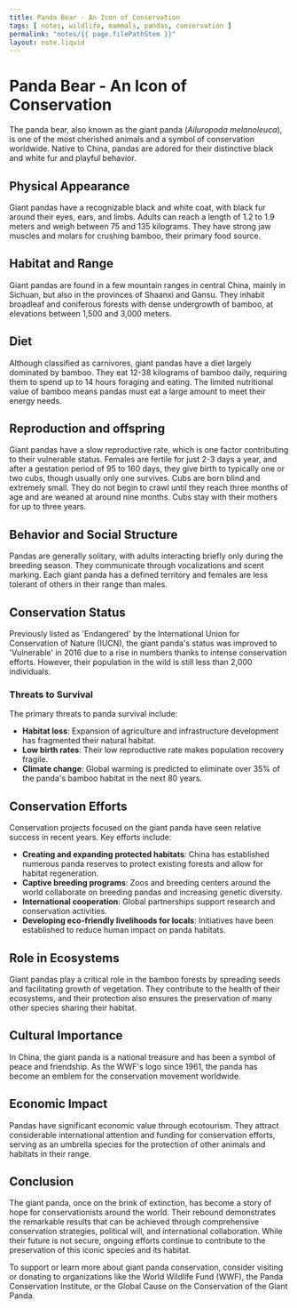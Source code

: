 ```yaml
---
title: Panda Bear - An Icon of Conservation
tags: [ notes, wildlife, mammals, pandas, conservation ]
permalink: "notes/{{ page.filePathStem }}"
layout: note.liquid
---
```


# Panda Bear - An Icon of Conservation

The panda bear, also known as the giant panda (*Ailuropoda melanoleuca*), is one of the most cherished animals and a symbol of conservation worldwide. Native to China, pandas are adored for their distinctive black and white fur and playful behavior.

## Physical Appearance

Giant pandas have a recognizable black and white coat, with black fur around their eyes, ears, and limbs. Adults can reach a length of 1.2 to 1.9 meters and weigh between 75 and 135 kilograms. They have strong jaw muscles and molars for crushing bamboo, their primary food source.

## Habitat and Range

Giant pandas are found in a few mountain ranges in central China, mainly in Sichuan, but also in the provinces of Shaanxi and Gansu. They inhabit broadleaf and coniferous forests with dense undergrowth of bamboo, at elevations between 1,500 and 3,000 meters.

## Diet

Although classified as carnivores, giant pandas have a diet largely dominated by bamboo. They eat 12-38 kilograms of bamboo daily, requiring them to spend up to 14 hours foraging and eating. The limited nutritional value of bamboo means pandas must eat a large amount to meet their energy needs.

## Reproduction and offspring

Giant pandas have a slow reproductive rate, which is one factor contributing to their vulnerable status. Females are fertile for just 2-3 days a year, and after a gestation period of 95 to 160 days, they give birth to typically one or two cubs, though usually only one survives. Cubs are born blind and extremely small. They do not begin to crawl until they reach three months of age and are weaned at around nine months. Cubs stay with their mothers for up to three years.

## Behavior and Social Structure

Pandas are generally solitary, with adults interacting briefly only during the breeding season. They communicate through vocalizations and scent marking. Each giant panda has a defined territory and females are less tolerant of others in their range than males.

## Conservation Status

Previously listed as 'Endangered' by the International Union for Conservation of Nature (IUCN), the giant panda's status was improved to 'Vulnerable' in 2016 due to a rise in numbers thanks to intense conservation efforts. However, their population in the wild is still less than 2,000 individuals.

### Threats to Survival

The primary threats to panda survival include:

- **Habitat loss**: Expansion of agriculture and infrastructure development has fragmented their natural habitat.
- **Low birth rates**: Their low reproductive rate makes population recovery fragile.
- **Climate change**: Global warming is predicted to eliminate over 35% of the panda's bamboo habitat in the next 80 years.

## Conservation Efforts

Conservation projects focused on the giant panda have seen relative success in recent years. Key efforts include:

- **Creating and expanding protected habitats**: China has established numerous panda reserves to protect existing forests and allow for habitat regeneration.
- **Captive breeding programs**: Zoos and breeding centers around the world collaborate on breeding pandas and increasing genetic diversity.
- **International cooperation**: Global partnerships support research and conservation activities.
- **Developing eco-friendly livelihoods for locals**: Initiatives have been established to reduce human impact on panda habitats.

## Role in Ecosystems

Giant pandas play a critical role in the bamboo forests by spreading seeds and facilitating growth of vegetation. They contribute to the health of their ecosystems, and their protection also ensures the preservation of many other species sharing their habitat.

## Cultural Importance

In China, the giant panda is a national treasure and has been a symbol of peace and friendship. As the WWF's logo since 1961, the panda has become an emblem for the conservation movement worldwide.

## Economic Impact

Pandas have significant economic value through ecotourism. They attract considerable international attention and funding for conservation efforts, serving as an umbrella species for the protection of other animals and habitats in their range.

## Conclusion

The giant panda, once on the brink of extinction, has become a story of hope for conservationists around the world. Their rebound demonstrates the remarkable results that can be achieved through comprehensive conservation strategies, political will, and international collaboration. While their future is not secure, ongoing efforts continue to contribute to the preservation of this iconic species and its habitat.

To support or learn more about giant panda conservation, consider visiting or donating to organizations like the World Wildlife Fund (WWF), the Panda Conservation Institute, or the Global Cause on the Conservation of the Giant Panda.
